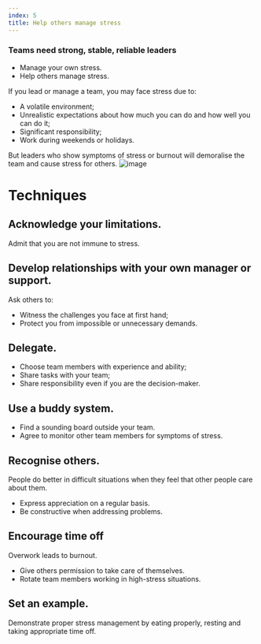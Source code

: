 ```yaml
---
index: 5
title: Help others manage stress
---
```

### Teams need strong, stable, reliable leaders

*	Manage your own stress.
*	Help others manage stress. 

If you lead or manage a team, you may face stress due to:

*	A volatile environment;
*	Unrealistic expectations about how much you can do and how well you can do it;
*	Significant responsibility;
*	Work during weekends or holidays. 

But leaders who show symptoms of stress or burnout will demoralise the team and cause stress for others. 
![image](stress2.png)

# Techniques

## Acknowledge your limitations. 

Admit that you are not immune to stress.

## Develop relationships with your own manager or support. 

Ask others to: 

*	Witness the challenges you face at first hand;
*	Protect you from impossible or unnecessary demands.

## Delegate. 

*	Choose team members with experience and ability;
*	Share tasks with your team;
*	Share responsibility even if you are the decision-maker. 

## Use a buddy system.

*	Find a sounding board outside your team. 
*	Agree to monitor other team members for symptoms of stress.

## Recognise others. 

People do better in difficult situations when they feel that other people care about them. 

*	Express appreciation on a regular basis. 
*	Be constructive when addressing problems.

## Encourage time off 

Overwork leads to burnout. 

*	Give others permission to take care of themselves. 
*	Rotate team members working in high-stress situations.

## Set an example. 

Demonstrate proper stress management by eating properly, resting and taking appropriate time off.
